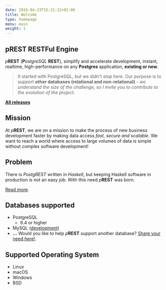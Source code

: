 ```yaml
---
date: 2016-04-23T15:21:22+02:00
title: Welcome
type: homepage
menu: main
weight: 1
---
```


## pREST RESTFul Engine

_p_**REST** (**P**_ostgreSQL_ **REST**), simplify and accelerate development, instant, realtime, high-performance on any **Postgres** application, **existing or new**.

> It started with PostgreSQL, but we didn't _stop here_. Our purpose is to support **other databases (relational and non-relational)** - _we understand the size of the challenge, so I invite you to contribute to the evolution of the project_.

[**All releases**](/releases/)

## Mission

At _p_**REST**, we are on a mission to make the process of new business development faster by making data access _fast, secure and scalable_. We want to reach a world where access to large volumes of data is simple without complex software development!

## Problem

There is _PostgREST_ written in _Haskell_, but keeping Haskell software in production is not an easy job. With this need _p_**REST** was born.

[Read more](https://github.com/prest/prest/issues/41).

## Databases supported

- PostgreSQL
  - 9.4 or higher
- MySQL ([development](https://github.com/prest/prest/issues/239))
- **...** Would you like to help _p_**REST** support another database? [Share your need here!](https://github.com/prest/prest/issues/new?title=database-support).

## Supported Operating System

- Linux
- macOS
- Windows
- BSD
